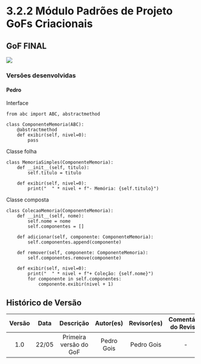 # 3.2.2 Módulo Padrões de Projeto GoFs Criacionais

## GoF FINAL

<img src="(COLOCAR IMAGEM AQUI)"/>

### Versões desenvolvidas

#### Pedro
Interface 
```
from abc import ABC, abstractmethod

class ComponenteMemoria(ABC):
    @abstractmethod
    def exibir(self, nivel=0):
        pass
```
Classe folha
```
class MemoriaSimples(ComponenteMemoria):
    def __init__(self, titulo):
        self.titulo = titulo

    def exibir(self, nivel=0):
        print("  " * nivel + f"- Memória: {self.titulo}")
```
Classe composta
```
class ColecaoMemoria(ComponenteMemoria):
    def __init__(self, nome):
        self.nome = nome
        self.componentes = []

    def adicionar(self, componente: ComponenteMemoria):
        self.componentes.append(componente)

    def remover(self, componente: ComponenteMemoria):
        self.componentes.remove(componente)

    def exibir(self, nivel=0):
        print("  " * nivel + f"+ Coleção: {self.nome}")
        for componente in self.componentes:
            componente.exibir(nivel + 1)
```


## Histórico de Versão

| Versão | Data | Descrição | Autor(es) | Revisor(es) | Comentário do Revisor |
| :-: | :-: | :-: | :-: | :-: | :-: |
| 1.0 | 22/05 | Primeira versão do GoF | Pedro Gois | Pedro Gois | - |